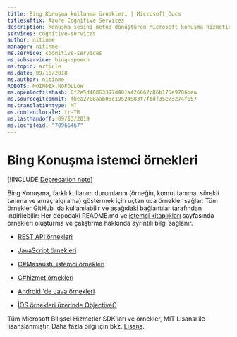 ```yaml
---
title: Bing Konuşma kullanma örnekleri | Microsoft Docs
titlesuffix: Azure Cognitive Services
description: Konuşma sesini metne dönüştüren Microsoft konuşma hizmetini kullanma örnekleri.
services: cognitive-services
author: nitinme
manager: nitinme
ms.service: cognitive-services
ms.subservice: bing-speech
ms.topic: article
ms.date: 09/18/2018
ms.author: nitinme
ROBOTS: NOINDEX,NOFOLLOW
ms.openlocfilehash: 6f2e5d46063397d401a426662c86b175e9706bea
ms.sourcegitcommit: fbea2708aab06c19524583f7fbdf35e73274f657
ms.translationtype: MT
ms.contentlocale: tr-TR
ms.lasthandoff: 09/13/2019
ms.locfileid: "70966467"
---
```

# <a name="bing-speech-client-samples"></a>Bing Konuşma istemci örnekleri

[!INCLUDE [Deprecation note](../../../includes/cognitive-services-bing-speech-api-deprecation-note.md)]

Bing Konuşma, farklı kullanım durumlarını (örneğin, komut tanıma, sürekli tanıma ve amaç algılama) göstermek için uçtan uca örnekler sağlar. Tüm örnekler GitHub 'da kullanılabilir ve aşağıdaki bağlantılar tarafından indirilebilir: Her depodaki README.md ve [istemci kitaplıkları](GetStarted/GetStartedClientLibraries.md) sayfasında örnekleri oluşturma ve çalıştırma hakkında ayrıntılı bilgi sağlanır.

- [REST API örnekleri](https://github.com/Azure-Samples/SpeechToText-REST)

- [JavaScript örnekleri](https://github.com/Azure-Samples/SpeechToText-WebSockets-Javascript)

- [C#Masaüstü istemci örnekleri](https://github.com/Azure-Samples/Cognitive-Speech-STT-Windows)

- [C#hizmet örnekleri](https://github.com/Azure-Samples/Cognitive-Speech-STT-ServiceLibrary)

- [Android 'de Java örnekleri](https://github.com/Azure-Samples/Cognitive-Speech-STT-Android)

- [İOS örnekleri üzerinde ObjectiveC](https://github.com/Azure-Samples/Cognitive-Speech-STT-iOS)

Tüm Microsoft Bilişsel Hizmetler SDK'ları ve örnekler, MIT Lisansı ile lisanslanmıştır. Daha fazla bilgi için bkz. [Lisans](https://github.com/Azure-Samples/SpeechToText-REST/blob/master/LICENSE).
